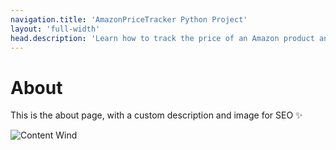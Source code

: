 ```yaml
---
navigation.title: 'AmazonPriceTracker Python Project'
layout: 'full-width'
head.description: 'Learn how to track the price of an Amazon product and get email alerts when the price drops below a certain threshold using Python.'
---
```


# About

This is the about page, with a custom description and image for SEO :sparkles:

![Content Wind](https://fastly.picsum.photos/id/866/536/354.jpg?hmac=tGofDTV7tl2rprappPzKFiZ9vDh5MKj39oa2D--gqhA)
